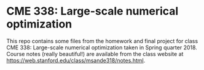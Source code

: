 # CME 338: Large-scale numerical optimization

This repo contains some files from the homework and final project for class CME 338: Large-scale numerical optimization taken in Spring quarter 2018. Course notes (really beautiful!) are available from the class website at https://web.stanford.edu/class/msande318/notes.html.
